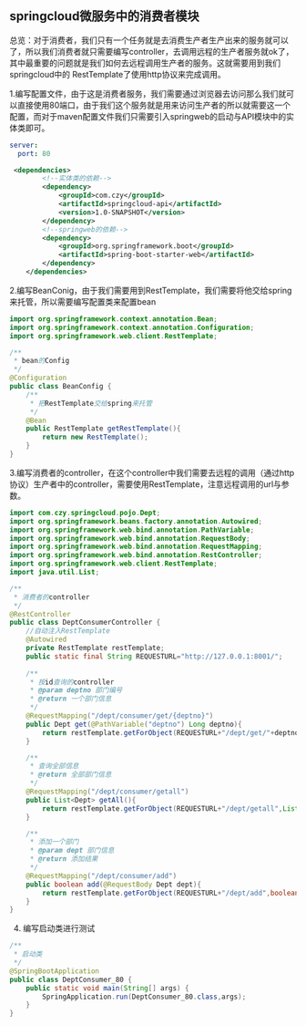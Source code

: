 ## springcloud微服务中的消费者模块

总览：对于消费者，我们只有一个任务就是去消费生产者生产出来的服务就可以了，所以我们消费者就只需要编写controller，去调用远程的生产者服务就ok了，其中最重要的问题就是我们如何去远程调用生产者的服务。这就需要用到我们springcloud中的 RestTemplate了使用http协议来完成调用。

1.编写配置文件，由于这是消费者服务，我们需要通过浏览器去访问那么我们就可以直接使用80端口，由于我们这个服务就是用来访问生产者的所以就需要这一个配置，而对于maven配置文件我们只需要引入springweb的启动与API模块中的实体类即可。

```yaml
server:
  port: 80
```

```xml
 <dependencies>
        <!--实体类的依赖-->
        <dependency>
            <groupId>com.czy</groupId>
            <artifactId>springcloud-api</artifactId>
            <version>1.0-SNAPSHOT</version>
        </dependency>
        <!--springweb的依赖-->
        <dependency>
            <groupId>org.springframework.boot</groupId>
            <artifactId>spring-boot-starter-web</artifactId>
        </dependency>
    </dependencies>
```

2.编写BeanConig，由于我们需要用到RestTemplate，我们需要将他交给spring来托管，所以需要编写配置类来配置bean

```java
import org.springframework.context.annotation.Bean;
import org.springframework.context.annotation.Configuration;
import org.springframework.web.client.RestTemplate;

/**
 * bean的Config
 */
@Configuration
public class BeanConfig {
    /**
     * 把RestTemplate交给spring来托管
     */
    @Bean
    public RestTemplate getRestTemplate(){
        return new RestTemplate();
    }
}
```

3.编写消费者的controller，在这个controller中我们需要去远程的调用（通过http协议）生产者中的controller，需要使用RestTemplate，注意远程调用的url与参数。

```java
import com.czy.springcloud.pojo.Dept;
import org.springframework.beans.factory.annotation.Autowired;
import org.springframework.web.bind.annotation.PathVariable;
import org.springframework.web.bind.annotation.RequestBody;
import org.springframework.web.bind.annotation.RequestMapping;
import org.springframework.web.bind.annotation.RestController;
import org.springframework.web.client.RestTemplate;
import java.util.List;

/**
 * 消费者的controller
 */
@RestController
public class DeptConsumerController {
    //自动注入RestTemplate
    @Autowired
    private RestTemplate restTemplate;
    public static final String REQUESTURL="http://127.0.0.1:8001/";
  
    /**
     * 按id查询的controller
     * @param deptno 部门编号
     * @return 一个部门信息
     */
    @RequestMapping("/dept/consumer/get/{deptno}")
    public Dept get(@PathVariable("deptno") Long deptno){
        return restTemplate.getForObject(REQUESTURL+"/dept/get/"+deptno,Dept.class);
    }

    /**
     * 查询全部信息
     * @return 全部部门信息
     */
    @RequestMapping("/dept/consumer/getall")
    public List<Dept> getAll(){
        return restTemplate.getForObject(REQUESTURL+"/dept/getall",List.class);
    }

    /**
     * 添加一个部门
     * @param dept 部门信息
     * @return 添加结果
     */
    @RequestMapping("/dept/consumer/add")
    public boolean add(@RequestBody Dept dept){
        return restTemplate.getForObject(REQUESTURL+"/dept/add",boolean.class);
    }
}

```

4. 编写启动类进行测试

```java
/**
 * 启动类
 */
@SpringBootApplication
public class DeptConsumer_80 {
    public static void main(String[] args) {
        SpringApplication.run(DeptConsumer_80.class,args);
    }
}
```
